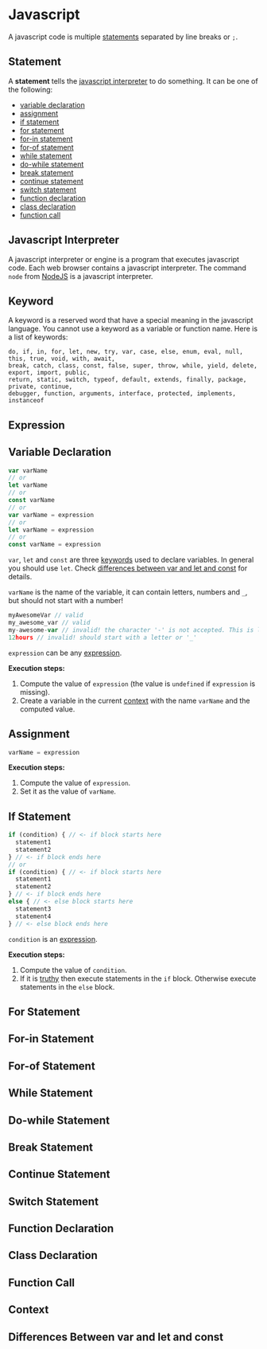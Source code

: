 # Javascript
A javascript code is multiple [statements](#statement) separated by line breaks or `;`.

## Statement
A **statement** tells the [javascript interpreter](#javascript-interpreter) to do something. It can be one of the following:

- [variable declaration](#variable-declaration)
- [assignment](#assignment)
- [if statement](#if-statement)
- [for statement](#for-statement)
- [for-in statement](#for-in-statement)
- [for-of statement](#for-of-statement)
- [while statement](#while-statement)
- [do-while statement](#do-while-statement)
- [break statement](#break-statement)
- [continue statement](#continue-statement)
- [switch statement](#switch-statement)
- [function declaration](#function-declaration)
- [class declaration](#class-declaration)
- [function call](#function-call)

## Javascript Interpreter
A javascript interpreter or engine is a program that executes javascript code. Each web browser contains a javascript interpreter. The command `node` from [NodeJS](http://nodejs.org) is a javascript interpreter.

## Keyword
A keyword is a reserved word that have a special meaning in the javascript language. You cannot use a keyword as a variable or function name. Here is a list of keywords:
```
do, if, in, for, let, new, try, var, case, else, enum, eval, null, this, true, void, with, await,
break, catch, class, const, false, super, throw, while, yield, delete, export, import, public, 
return, static, switch, typeof, default, extends, finally, package, private, continue, 
debugger, function, arguments, interface, protected, implements, instanceof
```

## Expression


## Variable Declaration
```js
var varName
// or
let varName
// or
const varName
// or
var varName = expression
// or
let varName = expression
// or
const varName = expression
```
`var`, `let` and `const` are three [keywords](#keyword) used to declare variables. In general you should use `let`. Check [differences between var and let and const](#differences-between-var-and-let-and-const) for details.

`varName` is the name of the variable, it can contain letters, numbers and `_`, but should not start with a number!
```js
myAwesomeVar // valid
my_awesome_var // valid
my-awesome-var // invalid! the character '-' is not accepted. This is like saying "my minus awesome minus var"!
12hours // invalid! should start with a letter or '_'
```

`expression` can be any [expression](#expression).

**Execution steps:**
1. Compute the value of `expression` (the value is `undefined` if `expression` is missing).
2. Create a variable in the current [context](#context) with the name `varName` and the computed value.

## Assignment
```js
varName = expression
```

**Execution steps:**
1. Compute the value of `expression`.
2. Set it as the value of `varName`.

## If Statement
```js
if (condition) { // <- if block starts here
  statement1
  statement2
} // <- if block ends here
// or
if (condition) { // <- if block starts here
  statement1
  statement2
} // <- if block ends here
else { // <- else block starts here
  statement3
  statement4
} // <- else block ends here
```

`condition` is an [expression](#expression).

**Execution steps:**
1. Compute the value of `condition`.
2. If it is [truthy](#truthy) then execute statements in the `if` block. Otherwise execute statements in the `else` block.

## For Statement


## For-in Statement


## For-of Statement


## While Statement


## Do-while Statement


## Break Statement

## Continue Statement

## Switch Statement


## Function Declaration


## Class Declaration


## Function Call


## Context

## Differences Between var and let and const
